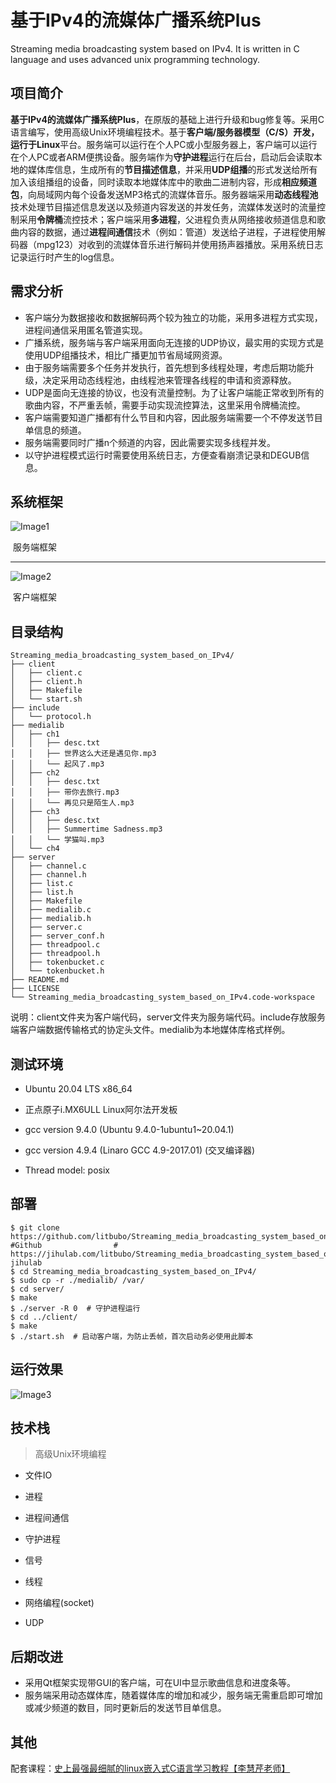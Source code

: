 # 基于IPv4的流媒体广播系统Plus

Streaming media broadcasting system based on IPv4. It is written in C language and uses advanced unix programming technology.

## 项目简介

**基于IPv4的流媒体广播系统Plus**，在原版的基础上进行升级和bug修复等。采用C语言编写，使用高级Unix环境编程技术。基于**客户端/服务器模型（C/S）**开发，运行于**Linux**平台。服务端可以运行在个人PC或小型服务器上，客户端可以运行在个人PC或者ARM便携设备。服务端作为**守护进程**运行在后台，启动后会读取本地的媒体库信息，生成所有的**节目描述信息**，并采用**UDP组播**的形式发送给所有加入该组播组的设备，同时读取本地媒体库中的歌曲二进制内容，形成**相应频道包**，向局域网内每个设备发送MP3格式的流媒体音乐。服务器端采用**动态线程池**技术处理节目描述信息发送以及频道内容发送的并发任务，流媒体发送时的流量控制采用**令牌桶**流控技术；客户端采用**多进程**，父进程负责从网络接收频道信息和歌曲内容的数据，通过**进程间通信**技术（例如：管道）发送给子进程，子进程使用解码器（mpg123）对收到的流媒体音乐进行解码并使用扬声器播放。采用系统日志记录运行时产生的log信息。

## 需求分析

- 客户端分为数据接收和数据解码两个较为独立的功能，采用多进程方式实现，进程间通信采用匿名管道实现。
- 广播系统，服务端与客户端采用面向无连接的UDP协议，最实用的实现方式是使用UDP组播技术，相比广播更加节省局域网资源。
- 由于服务端需要多个任务并发执行，首先想到多线程处理，考虑后期功能升级，决定采用动态线程池，由线程池来管理各线程的申请和资源释放。
- UDP是面向无连接的协议，也没有流量控制。为了让客户端能正常收到所有的歌曲内容，不严重丢帧，需要手动实现流控算法，这里采用令牌桶流控。
- 客户端需要知道广播都有什么节目和内容，因此服务端需要一个不停发送节目单信息的频道。
- 服务端需要同时广播n个频道的内容，因此需要实现多线程并发。
- 以守护进程模式运行时需要使用系统日志，方便查看崩溃记录和DEGUB信息。

## 系统框架

![Image1](https://github.com/litbubo/Streaming_media_broadcasting_system_based_on_IPv4/blob/main/.mdimage/Image1.png)

​																										服务端框架

------

![Image2](https://github.com/litbubo/Streaming_media_broadcasting_system_based_on_IPv4/blob/main/.mdimage/Image2.jpg)

​																											客户端框架

## 目录结构

```
Streaming_media_broadcasting_system_based_on_IPv4/
├── client
│   ├── client.c
│   ├── client.h
│   ├── Makefile
│   └── start.sh
├── include
│   └── protocol.h
├── medialib
│   ├── ch1
│   │   ├── desc.txt
│   │   ├── 世界这么大还是遇见你.mp3
│   │   └── 起风了.mp3
│   ├── ch2
│   │   ├── desc.txt
│   │   ├── 带你去旅行.mp3
│   │   └── 再见只是陌生人.mp3
│   ├── ch3
│   │   ├── desc.txt
│   │   ├── Summertime Sadness.mp3
│   │   └── 学猫叫.mp3
│   └── ch4
├── server
│   ├── channel.c
│   ├── channel.h
│   ├── list.c
│   ├── list.h
│   ├── Makefile
│   ├── medialib.c
│   ├── medialib.h
│   ├── server.c
│   ├── server_conf.h
│   ├── threadpool.c
│   ├── threadpool.h
│   ├── tokenbucket.c
│   └── tokenbucket.h
├── README.md
├── LICENSE
└── Streaming_media_broadcasting_system_based_on_IPv4.code-workspace
```

说明：client文件夹为客户端代码，server文件夹为服务端代码。include存放服务端客户端数据传输格式的协定头文件。medialib为本地媒体库格式样例。

## 测试环境

- Ubuntu 20.04 LTS x86_64

- 正点原子i.MX6ULL Linux阿尔法开发板

- gcc version 9.4.0 (Ubuntu 9.4.0-1ubuntu1~20.04.1) 

- gcc version 4.9.4 (Linaro GCC 4.9-2017.01)      (交叉编译器)

- Thread model: posix


## 部署

```shell
$ git clone https://github.com/litbubo/Streaming_media_broadcasting_system_based_on_IPv4.git	#Github		           # https://jihulab.com/litbubo/Streaming_media_broadcasting_system_based_on_IPv4.git   jihulab
$ cd Streaming_media_broadcasting_system_based_on_IPv4/
$ sudo cp -r ./medialib/ /var/
$ cd server/
$ make
$ ./server -R 0  # 守护进程运行
$ cd ../client/
$ make
$ ./start.sh  # 启动客户端，为防止丢帧，首次启动务必使用此脚本
```

## 运行效果

![Image3](https://github.com/litbubo/Streaming_media_broadcasting_system_based_on_IPv4/blob/main/.mdimage/Image3.png)

## 技术栈

> 高级Unix环境编程

- 文件IO

- 进程

- 进程间通信

- 守护进程

- 信号

- 线程

- 网络编程(socket)

- UDP


## 后期改进

- 采用Qt框架实现带GUI的客户端，可在UI中显示歌曲信息和进度条等。
- 服务端采用动态媒体库，随着媒体库的增加和减少，服务端无需重启即可增加或减少频道的数目，同时更新后的发送节目单信息。

## 其他

配套课程：[史上最强最细腻的linux嵌入式C语言学习教程【李慧芹老师】](https://www.bilibili.com/video/BV18p4y167Md)

